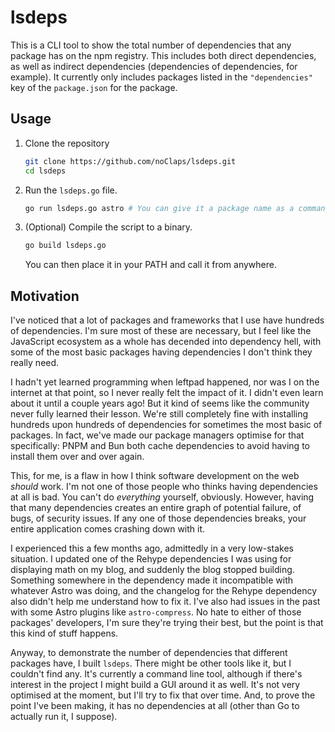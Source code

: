 # lsdeps

This is a CLI tool to show the total number of dependencies that any package has on the npm registry. This includes both direct dependencies, as well as indirect dependencies (dependencies of dependencies, for example). It currently only includes packages listed in the `"dependencies"` key of the `package.json` for the package.

## Usage

1. Clone the repository

   ```sh
   git clone https://github.com/noClaps/lsdeps.git
   cd lsdeps
   ```

2. Run the `lsdeps.go` file.

   ```sh
   go run lsdeps.go astro # You can give it a package name as a command line argument.
   ```

3. (Optional) Compile the script to a binary.
   ```sh
   go build lsdeps.go
   ```
   You can then place it in your PATH and call it from anywhere.

## Motivation

I've noticed that a lot of packages and frameworks that I use have hundreds of dependencies. I'm sure most of these are necessary, but I feel like the JavaScript ecosystem as a whole has decended into dependency hell, with some of the most basic packages having dependencies I don't think they really need.

I hadn't yet learned programming when leftpad happened, nor was I on the internet at that point, so I never really felt the impact of it. I didn't even learn about it until a couple years ago! But it kind of seems like the community never fully learned their lesson. We're still completely fine with installing hundreds upon hundreds of dependencies for sometimes the most basic of packages. In fact, we've made our package managers optimise for that specifically: PNPM and Bun both cache dependencies to avoid having to install them over and over again.

This, for me, is a flaw in how I think software development on the web _should_ work. I'm not one of those people who thinks having dependencies at all is bad. You can't do _everything_ yourself, obviously. However, having that many dependencies creates an entire graph of potential failure, of bugs, of security issues. If any one of those dependencies breaks, your entire application comes crashing down with it.

I experienced this a few months ago, admittedly in a very low-stakes situation. I updated one of the Rehype dependencies I was using for displaying math on my blog, and suddenly the blog stopped building. Something somewhere in the dependency made it incompatible with whatever Astro was doing, and the changelog for the Rehype dependency also didn't help me understand how to fix it. I've also had issues in the past with some Astro plugins like `astro-compress`. No hate to either of those packages' developers, I'm sure they're trying their best, but the point is that this kind of stuff happens.

Anyway, to demonstrate the number of dependencies that different packages have, I built `lsdeps`. There might be other tools like it, but I couldn't find any. It's currently a command line tool, although if there's interest in the project I might build a GUI around it as well. It's not very optimised at the moment, but I'll try to fix that over time. And, to prove the point I've been making, it has no dependencies at all (other than Go to actually run it, I suppose).
